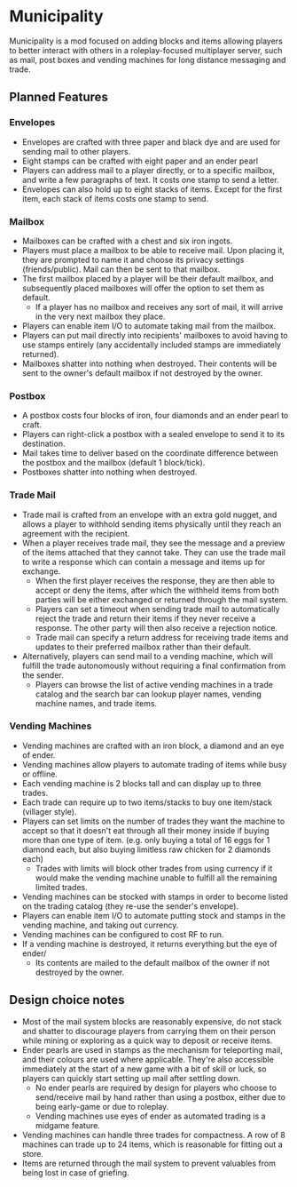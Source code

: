 # Municipality
Municipality is a mod focused on adding blocks and items allowing players to
better interact with others in a roleplay-focused multiplayer server, such as
mail, post boxes and vending machines for long distance messaging and trade.

## Planned Features

### Envelopes
- Envelopes are crafted with three paper and black dye and are used for sending
mail to other players.
- Eight stamps can be crafted with eight paper and an ender pearl
- Players can address mail to a player directly, or to a specific mailbox, and
write a few paragraphs of text. It costs one stamp to send a letter.
- Envelopes can also hold up to eight stacks of items. Except for the first
item, each stack of items costs one stamp to send.


### Mailbox

- Mailboxes can be crafted with a chest and six iron ingots.
- Players must place a mailbox to be able to receive mail. Upon placing it, they
are prompted to name it and choose its privacy settings (friends/public). Mail
can then be sent to that mailbox.
- The first mailbox placed by a player will be their default mailbox, and
subsequently placed mailboxes will offer the option to set them as default.
	- If a player has no mailbox and receives any sort of mail, it will arrive
	in the very next mailbox they place.
- Players can enable item I/O to automate taking mail from the mailbox. 
- Players can put mail directly into recipients' mailboxes to avoid having to
use stamps entirely (any accidentally included stamps are immediately returned).
- Mailboxes shatter into nothing when destroyed. Their contents will be sent
to the owner's default mailbox if not destroyed by the owner.

### Postbox

- A postbox costs four blocks of iron, four diamonds and an ender pearl to
craft.
- Players can right-click a postbox with a sealed envelope to send it to its
destination.
- Mail takes time to deliver based on the coordinate difference between the
 postbox and the mailbox (default 1 block/tick).
- Postboxes shatter into nothing when destroyed. 

### Trade Mail

- Trade mail is crafted from an envelope with an extra gold nugget, and allows
a player to withhold sending items physically until they reach an agreement with
the recipient.
- When a player receives trade mail, they see the message and a preview of the
items attached that they cannot take. They can use the trade mail to write a
response which can contain a message and items up for exchange.
	- When the first player receives the response, they are then able to accept
	or deny the items, after which the withheld items from both parties will be
	either exchanged or returned through the mail system.
	- Players can set a timeout when sending trade mail to automatically reject
	the trade and return their items if they never receive a response. The other
	party will then also receive a rejection notice.
	- Trade mail can specify a return address for receiving trade items and
	updates	to their preferred mailbox rather than their default.
- Alternatively, players can send mail to a vending machine, which will fulfill
the trade autonomously without requiring a final confirmation from the sender.
	- Players can browse the list of active vending machines in a trade catalog
	and the search bar can lookup player names, vending machine names, and
	trade items.

### Vending Machines

- Vending machines are crafted with an iron block, a diamond and an eye of
ender.
- Vending machines allow players to automate trading of items while busy or
offline.
- Each vending machine is 2 blocks tall and can display up to three trades.
- Each trade can require up to two items/stacks to buy one item/stack
(villager style).
- Players can set limits on the number of trades they want the machine to accept
so that it doesn't eat through all their money inside if buying more than one
type of item. (e.g. only buying a total of 16 eggs for 1 diamond each, but also 
buying limitless raw chicken for 2 diamonds each)
	- Trades with limits will block other trades from using currency if it would
	make the vending machine unable to fulfill all the remaining limited trades.
- Vending machines can be stocked with stamps in order to become listed on the
trading catalog (they re-use the sender's envelope).
- Players can enable item I/O to automate putting stock and stamps in
the vending machine, and taking out currency.
- Vending machines can be configured to cost RF to run.
- If a vending machine is destroyed, it returns everything but the eye of ender/
	- Its contents are mailed to the default mailbox of the owner if not
	destroyed by the owner.

## Design choice notes

- Most of the mail system blocks are reasonably expensive, do not stack and
shatter to discourage players from carrying them on their person while mining or
exploring as a quick way to deposit or receive items. 
- Ender pearls are used in stamps as the mechanism for teleporting mail, and
their colours are used where applicable. They're also accessible immediately
at the start of a new game with a bit of skill or luck, so players can quickly
start setting up mail after settling down.
	- No ender pearls are required by design for players who choose to
	send/receive mail by hand rather than using a postbox, either due to
	being early-game or due to roleplay.
	- Vending machines use eyes of ender as automated trading is a midgame
	feature.
- Vending machines can handle three trades for compactness. A row of 8 machines
can trade up to 24 items, which is reasonable for fitting out a store.
- Items are returned through the mail system to prevent valuables from being
lost in case of griefing.